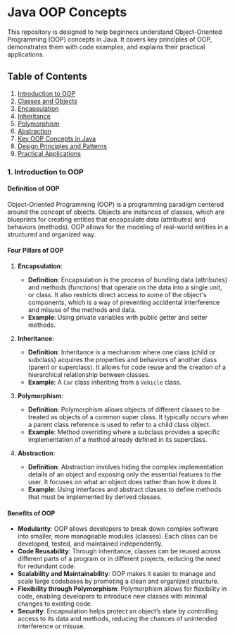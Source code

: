 # Java OOP Concepts

This repository is designed to help beginners understand Object-Oriented Programming (OOP) concepts in Java. It covers key principles of OOP, demonstrates them with code examples, and explains their practical applications.

## Table of Contents

1. [Introduction to OOP](#introduction-to-oop)
2. [Classes and Objects](#classes-and-objects)
3. [Encapsulation](#encapsulation)
4. [Inheritance](#inheritance)
5. [Polymorphism](#polymorphism)
6. [Abstraction](#abstraction)
7. [Key OOP Concepts in Java](#key-oop-concepts-in-java)
8. [Design Principles and Patterns](#design-principles-and-patterns)
9. [Practical Applications](#practical-applications)

### 1. **Introduction to OOP**

#### **Definition of OOP**
Object-Oriented Programming (OOP) is a programming paradigm centered around the concept of objects. Objects are instances of classes, which are blueprints for creating entities that encapsulate data (attributes) and behaviors (methods). OOP allows for the modeling of real-world entities in a structured and organized way.

#### **Four Pillars of OOP**
1. **Encapsulation**: 
   - **Definition**: Encapsulation is the process of bundling data (attributes) and methods (functions) that operate on the data into a single unit, or class. It also restricts direct access to some of the object's components, which is a way of preventing accidental interference and misuse of the methods and data.
   - **Example**: Using private variables with public getter and setter methods.

2. **Inheritance**:
   - **Definition**: Inheritance is a mechanism where one class (child or subclass) acquires the properties and behaviors of another class (parent or superclass). It allows for code reuse and the creation of a hierarchical relationship between classes.
   - **Example**: A `Car` class inheriting from a `Vehicle` class.

3. **Polymorphism**:
   - **Definition**: Polymorphism allows objects of different classes to be treated as objects of a common super class. It typically occurs when a parent class reference is used to refer to a child class object.
   - **Example**: Method overriding where a subclass provides a specific implementation of a method already defined in its superclass.

4. **Abstraction**:
   - **Definition**: Abstraction involves hiding the complex implementation details of an object and exposing only the essential features to the user. It focuses on what an object does rather than how it does it.
   - **Example**: Using interfaces and abstract classes to define methods that must be implemented by derived classes.

#### **Benefits of OOP**
- **Modularity**: OOP allows developers to break down complex software into smaller, more manageable modules (classes). Each class can be developed, tested, and maintained independently.
- **Code Reusability**: Through inheritance, classes can be reused across different parts of a program or in different projects, reducing the need for redundant code.
- **Scalability and Maintainability**: OOP makes it easier to manage and scale large codebases by promoting a clean and organized structure.
- **Flexibility through Polymorphism**: Polymorphism allows for flexibility in code, enabling developers to introduce new classes with minimal changes to existing code.
- **Security**: Encapsulation helps protect an object’s state by controlling access to its data and methods, reducing the chances of unintended interference or misuse.


